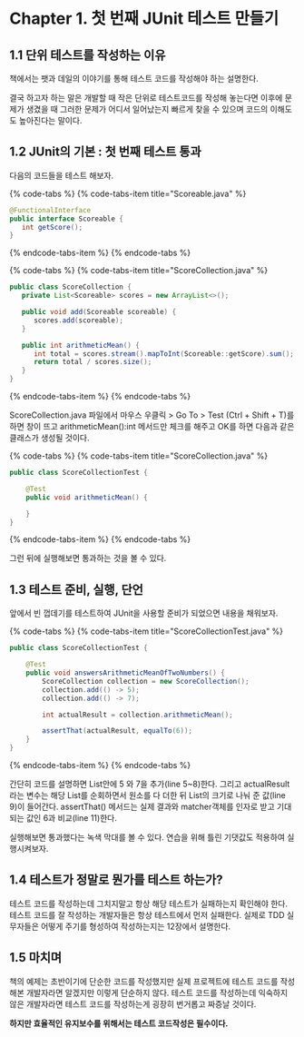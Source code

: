 # Chapter 1. 첫 번째 JUnit 테스트 만들기

## 1.1 단위 테스트를 작성하는 이유

책에서는 팻과 데일의 이야기를 통해 테스트 코드를 작성해야 하는 설명한다.

결국 하고자 하는 말은 개발할 때 작은 단위로 테스트코드를 작성해 놓는다면 이후에 문제가 생겼을 때 그러한 문제가 어디서 일어났는지 빠르게 찾을 수 있으며 코드의 이해도도 높아진다는 말이다.

## 1.2 JUnit의 기본 : 첫 번째 테스트 통과

다음의 코드들을 테스트 해보자.

{% code-tabs %}
{% code-tabs-item title="Scoreable.java" %}
```java
@FunctionalInterface
public interface Scoreable {
   int getScore();
}
```
{% endcode-tabs-item %}
{% endcode-tabs %}

{% code-tabs %}
{% code-tabs-item title="ScoreCollection.java" %}
```java
public class ScoreCollection {
   private List<Scoreable> scores = new ArrayList<>();

   public void add(Scoreable scoreable) {
      scores.add(scoreable);
   }

   public int arithmeticMean() {
      int total = scores.stream().mapToInt(Scoreable::getScore).sum();
      return total / scores.size();
   }
}
```
{% endcode-tabs-item %}
{% endcode-tabs %}

ScoreCollection.java 파일에서 마우스 우클릭 &gt; Go To &gt; Test \(Ctrl + Shift + T\)를 하면 창이 뜨고 arithmeticMean\(\):int 메서드만 체크를 해주고 OK를 하면 다음과 같은 클래스가 생성될 것이다.

{% code-tabs %}
{% code-tabs-item title="ScoreCollection.java" %}
```java
public class ScoreCollectionTest {

    @Test
    public void arithmeticMean() {

    }
}
```
{% endcode-tabs-item %}
{% endcode-tabs %}

그런 뒤에 실행해보면 통과하는 것을 볼 수 있다.

## 1.3 테스트 준비, 실행, 단언

앞에서 빈 껍데기를 테스트하여 JUnit을 사용할 준비가 되었으면 내용을 채워보자.

{% code-tabs %}
{% code-tabs-item title="ScoreCollectionTest.java" %}
```java
public class ScoreCollectionTest {

    @Test
    public void answersArithmeticMeanOfTwoNumbers() {
        ScoreCollection collection = new ScoreCollection();
        collection.add(() -> 5);
        collection.add(() -> 7);

        int actualResult = collection.arithmeticMean();

        assertThat(actualResult, equalTo(6));
    }
}
```
{% endcode-tabs-item %}
{% endcode-tabs %}

간단히 코드를 설명하면 List안에 5 와 7을 추가\(line 5~8\)한다. 그리고 actualResult라는 변수는 해당 List를 순회하면서 원소를 다 더한 뒤 List의 크기로 나눠 준 값\(line 9\)이 들어간다. assertThat\(\) 메서드는 실제 결과와 matcher객체를 인자로 받고 기대되는 값인 6과 비교\(line 11\)한다.

실행해보면 통과했다는 녹색 막대를 볼 수 있다. 연습을 위해 틀린 기댓값도 적용하여 실행시켜보자.

## 1.4 테스트가 정말로 뭔가를 테스트 하는가?

테스트 코드를 작성하는데 그치지말고 항상 해당 테스트가 실패하는지 확인해야 한다. 테스트 코드를 잘 작성하는 개발자들은 항상 테스트에서 먼저 실패한다. 실제로 TDD 실무자들은 어떻게 주기를 형성하여 작성하는지는 12장에서 설명한다.

## 1.5 마치며

책의 예제는 초반이기에 단순한 코드를 작성했지만 실제 프로젝트에 테스트 코드를 작성해본 개발자라면 알겠지만 이렇게 단순하지 않다. 테스트 코드를 작성하는데 익숙하지 않은 개발자라면 테스트 코드를 작성하는게 굉장히 번거롭고 짜증날 것이다.

**하지만 효율적인 유지보수를 위해서는 테스트 코드작성은 필수이다.**

